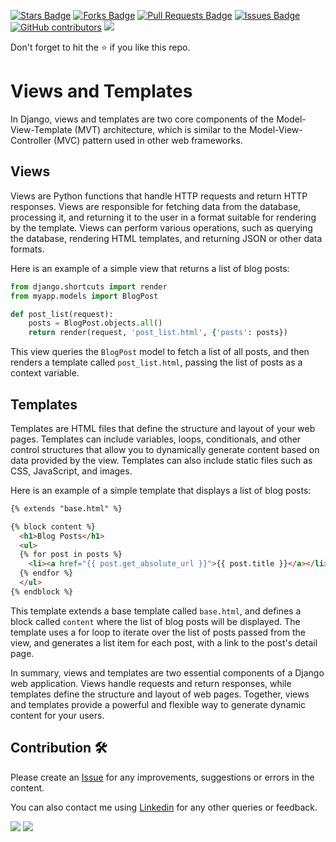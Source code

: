 <a href="https://github.com/drshahizan/learn-django/stargazers"><img src="https://img.shields.io/github/stars/drshahizan/learn-django" alt="Stars Badge"/></a>
<a href="https://github.com/drshahizan/learn-django/network/members"><img src="https://img.shields.io/github/forks/drshahizan/learn-django" alt="Forks Badge"/></a>
<a href="https://github.com/drshahizan/learn-django/pulls"><img src="https://img.shields.io/github/issues-pr/drshahizan/learn-django" alt="Pull Requests Badge"/></a>
<a href="https://github.com/drshahizan/learn-django/issues"><img src="https://img.shields.io/github/issues/drshahizan/learn-django" alt="Issues Badge"/></a>
<a href="https://github.com/drshahizan/learn-django/graphs/contributors"><img alt="GitHub contributors" src="https://img.shields.io/github/contributors/drshahizan/learn-django?color=2b9348"></a>
![](https://visitor-badge.glitch.me/badge?page_id=drshahizan/learn-django)

Don't forget to hit the :star: if you like this repo.

# Views and Templates

In Django, views and templates are two core components of the Model-View-Template (MVT) architecture, which is similar to the Model-View-Controller (MVC) pattern used in other web frameworks.

## Views

Views are Python functions that handle HTTP requests and return HTTP responses. Views are responsible for fetching data from the database, processing it, and returning it to the user in a format suitable for rendering by the template. Views can perform various operations, such as querying the database, rendering HTML templates, and returning JSON or other data formats.

Here is an example of a simple view that returns a list of blog posts:

```python
from django.shortcuts import render
from myapp.models import BlogPost

def post_list(request):
    posts = BlogPost.objects.all()
    return render(request, 'post_list.html', {'posts': posts})
```

This view queries the `BlogPost` model to fetch a list of all posts, and then renders a template called `post_list.html`, passing the list of posts as a context variable.

## Templates

Templates are HTML files that define the structure and layout of your web pages. Templates can include variables, loops, conditionals, and other control structures that allow you to dynamically generate content based on data provided by the view. Templates can also include static files such as CSS, JavaScript, and images.

Here is an example of a simple template that displays a list of blog posts:

```html
{% extends "base.html" %}

{% block content %}
  <h1>Blog Posts</h1>
  <ul>
  {% for post in posts %}
    <li><a href="{{ post.get_absolute_url }}">{{ post.title }}</a></li>
  {% endfor %}
  </ul>
{% endblock %}
```

This template extends a base template called `base.html`, and defines a block called `content` where the list of blog posts will be displayed. The template uses a for loop to iterate over the list of posts passed from the view, and generates a list item for each post, with a link to the post's detail page.

In summary, views and templates are two essential components of a Django web application. Views handle requests and return responses, while templates define the structure and layout of web pages. Together, views and templates provide a powerful and flexible way to generate dynamic content for your users.
## Contribution 🛠️
Please create an [Issue](https://github.com/drshahizan/learn-django/issues) for any improvements, suggestions or errors in the content.

You can also contact me using [Linkedin](https://www.linkedin.com/in/drshahizan/) for any other queries or feedback.

![](https://komarev.com/ghpvc/?username=drshahizan&label=Views&color=0e75b6&style=flat)
![](https://hit.yhype.me/github/profile?user_id=81284918)

